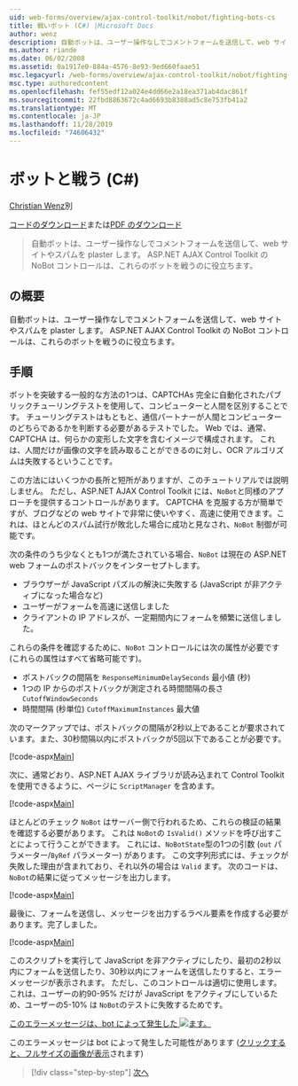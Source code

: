 ```yaml
---
uid: web-forms/overview/ajax-control-toolkit/nobot/fighting-bots-cs
title: 戦いボット (C#) |Microsoft Docs
author: wenz
description: 自動ボットは、ユーザー操作なしでコメントフォームを送信して、web サイトやスパムを plaster します。 ASP.NET AJAX Con の NoBot コントロール...
ms.author: riande
ms.date: 06/02/2008
ms.assetid: 0a1917e0-884a-4576-8e93-9ed660faae51
msc.legacyurl: /web-forms/overview/ajax-control-toolkit/nobot/fighting-bots-cs
msc.type: authoredcontent
ms.openlocfilehash: fef55edf12a024e4dd66e2a18ea371ab4dac861f
ms.sourcegitcommit: 22fbd8863672c4ad6693b8388ad5c8e753fb41a2
ms.translationtype: MT
ms.contentlocale: ja-JP
ms.lasthandoff: 11/28/2019
ms.locfileid: "74606432"
---
```

# <a name="fighting-bots-c"></a>ボットと戦う (C#)

[Christian Wenz](https://github.com/wenz)別

[コードのダウンロード](https://download.microsoft.com/download/9/3/f/93f8daea-bebd-4821-833b-95205389c7d0/NoBot0.cs.zip)または[PDF のダウンロード](https://download.microsoft.com/download/b/6/a/b6ae89ee-df69-4c87-9bfb-ad1eb2b23373/nobot0CS.pdf)

> 自動ボットは、ユーザー操作なしでコメントフォームを送信して、web サイトやスパムを plaster します。 ASP.NET AJAX Control Toolkit の NoBot コントロールは、これらのボットを戦うのに役立ちます。

## <a name="overview"></a>の概要

自動ボットは、ユーザー操作なしでコメントフォームを送信して、web サイトやスパムを plaster します。 ASP.NET AJAX Control Toolkit の NoBot コントロールは、これらのボットを戦うのに役立ちます。

## <a name="steps"></a>手順

ボットを突破する一般的な方法の1つは、CAPTCHAs 完全に自動化されたパブリックチューリングテストを使用して、コンピューターと人間を区別することです。 チューリングテストはもともと、通信パートナーが人間とコンピューターのどちらであるかを判断する必要があるテストでした。 Web では、通常、CAPTCHA は、何らかの変形した文字を含むイメージで構成されます。 これは、人間だけが画像の文字を読み取ることができるのに対し、OCR アルゴリズムは失敗するということです。

この方法にはいくつかの長所と短所がありますが、このチュートリアルでは説明しません。 ただし、ASP.NET AJAX Control Toolkit には、`NoBot`と同様のアプローチを提供するコントロールがあります。 CAPTCHA を克服する方が簡単ですが、ブログなどの web サイトで非常に使いやすく、高速に使用できます。これは、ほとんどのスパム試行が敗北した場合に成功と見なされ、`NoBot` 制御が可能です。

次の条件のうち少なくとも1つが満たされている場合、`NoBot` は現在の ASP.NET web フォームのポストバックをインターセプトします。

- ブラウザーが JavaScript パズルの解決に失敗する (JavaScript が非アクティブになった場合など)
- ユーザーがフォームを高速に送信しました
- クライアントの IP アドレスが、一定期間内にフォームを頻繁に送信しました。

これらの条件を確認するために、`NoBot` コントロールには次の属性が必要です (これらの属性はすべて省略可能です)。

- ポストバックの間隔を `ResponseMinimumDelaySeconds` 最小値 (秒)
- 1つの IP からのポストバックが測定される時間間隔の長さ `CutoffWindowSeconds`
- 時間間隔 (秒単位) `CutoffMaximumInstances` 最大値

次のマークアップでは、ポストバックの間隔が2秒以上であることが要求されています。また、30秒間隔以内にポストバックが5回以下であることが必要です。

[!code-aspx[Main](fighting-bots-cs/samples/sample1.aspx)]

次に、通常どおり、ASP.NET AJAX ライブラリが読み込まれて Control Toolkit を使用できるように、ページに `ScriptManager` を含めます。

[!code-aspx[Main](fighting-bots-cs/samples/sample2.aspx)]

ほとんどのチェック `NoBot` はサーバー側で行われるため、これらの検証の結果を確認する必要があります。 これは `NoBot`の `IsValid()` メソッドを呼び出すことによって行うことができます。 これには、`NoBotState`型の1つの引数 (`out` パラメーター/`ByRef` パラメーター) があります。 この文字列形式には、チェックが失敗した理由が含まれており、それ以外の場合は `Valid` ます。 次のコードは、`NoBot`の結果に従ってメッセージを出力します。

[!code-aspx[Main](fighting-bots-cs/samples/sample3.aspx)]

最後に、フォームを送信し、メッセージを出力するラベル要素を作成する必要があります。完了しました。

[!code-aspx[Main](fighting-bots-cs/samples/sample4.aspx)]

このスクリプトを実行して JavaScript を非アクティブにしたり、最初の2秒以内にフォームを送信したり、30秒以内にフォームを送信したりすると、エラーメッセージが表示されます。 ただし、このコントロールは適切に使用します。これは、ユーザーの約90-95% だけが JavaScript をアクティブにしているため、ユーザーの5-10% は `NoBot`のテストに失敗するためです。

[このエラーメッセージは、bot によって発生した ![ます。](fighting-bots-cs/_static/image2.png)](fighting-bots-cs/_static/image1.png)

このエラーメッセージは bot によって発生した可能性があります ([クリックすると、フルサイズの画像が表示](fighting-bots-cs/_static/image3.png)されます)

> [!div class="step-by-step"]
> [次へ](fighting-bots-vb.md)
